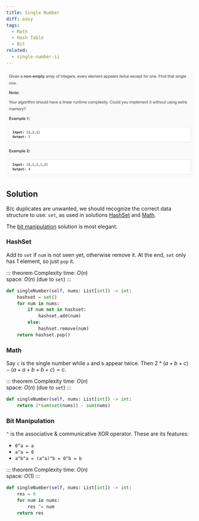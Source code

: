 ```yaml
---
title: Single Number
diff: easy
tags:
  - Math
  - Hash Table
  - Bit
related:
  - single-number-ii
---
```


<img class="medium-zoom" src="/algo/single-number.png" alt="https://leetcode.com/problems/single-number">

## Solution

B/c duplicates are unwanted, we should recognize the correct data structure to use: `set`, as used in solutions [HashSet](#hashset) and [Math](#math).

The [bit manipulation](#bit-manipulation) solution is most elegant.

### HashSet

Add to `set` if `num` is not seen yet, otherwise remove it. At the end, `set` only has 1 element, so just `pop` it.

::: theorem Complexity
time: $O(n)$  
space: $O(n)$ (due to `set`)
:::

```py
def singleNumber(self, nums: List[int]) -> int:
    hashset = set()
    for num in nums:
        if num not in hashset:
            hashset.add(num)
        else:
            hashset.remove(num)
    return hashset.pop()
```

### Math

Say `c` is the single number while `a` and `b` appear twice. Then $2*(a+b+c)−(a+a+b+b+c)=c$.

::: theorem Complexity
time: $O(n)$  
space: $O(n)$ (due to `set`)
:::

```py
def singleNumber(self, nums: List[int]) -> int:
    return 2*sum(set(nums)) - sum(nums)
```

### Bit Manipulation

`^` is the associative & communicative XOR operator. These are its features:

- `0^a = a`
- `a^a = 0`
- `a^b^a = (a^a)^b = 0^b = b`

::: theorem Complexity
time: $O(n)$  
space: $O(1)$
:::

```py
def singleNumber(self, nums: List[int]) -> int:
    res = 0
    for num in nums:
        res ^= num
    return res
```
